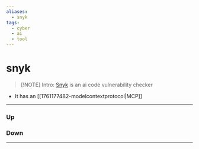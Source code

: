 ```yaml
---
aliases:
  - snyk
tags:
  - cyber
  - ai
  - tool
---
```

# snyk
> [!NOTE] Intro: 
> [Snyk](https://snyk.io) is an ai code vulnerability checker 
- It has an [[1761177482-modelcontextprotocol|MCP]]
***
### Up
### Down
***
